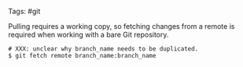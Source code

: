 Tags: #git 

Pulling requires a working copy, so fetching changes from a remote is required when working with a bare Git repository.

```shell
# XXX: unclear why branch_name needs to be duplicated.
$ git fetch remote branch_name:branch_name
```